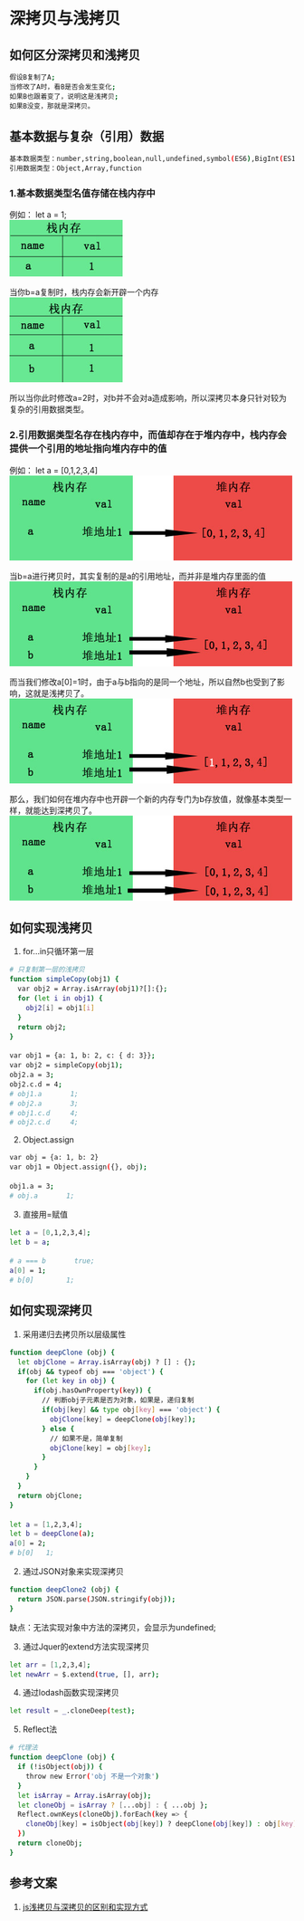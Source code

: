 # 深拷贝与浅拷贝

## 如何区分深拷贝和浅拷贝
``` bash
假设B复制了A;
当修改了A时，看B是否会发生变化;
如果B也跟着变了，说明这是浅拷贝;
如果B没变，那就是深拷贝。
```

## 基本数据与复杂（引用）数据
``` bash
基本数据类型：number,string,boolean,null,undefined,symbol(ES6),BigInt(ES10);  
引用数据类型：Object,Array,function
```

### 1.基本数据类型名值存储在栈内存中
例如： let a = 1;  
![图片](../images/201912/1.jpg)  
  
当你b=a复制时，栈内存会新开辟一个内存  
![图片](../images/201912/2.jpg)  
  
所以当你此时修改a=2时，对b并不会对a造成影响，所以深拷贝本身只针对较为复杂的引用数据类型。  

### 2.引用数据类型名存在栈内存中，而值却存在于堆内存中，栈内存会提供一个引用的地址指向堆内存中的值  
例如： let a = [0,1,2,3,4]  
![图片](../images/201912/3.jpg)  
  
当b=a进行拷贝时，其实复制的是a的引用地址，而并非是堆内存里面的值  
![图片](../images/201912/4.jpg)  
  
而当我们修改a[0]=1时，由于a与b指向的是同一个地址，所以自然b也受到了影响，这就是浅拷贝了。  
![图片](../images/201912/5.jpg)  
  
那么，我们如何在堆内存中也开辟一个新的内存专门为b存放值，就像基本类型一样，就能达到深拷贝了。  
![图片](../images/201912/6.jpg)  
  

## 如何实现浅拷贝
1. for...in只循环第一层
``` bash
# 只复制第一层的浅拷贝
function simpleCopy(obj1) {
  var obj2 = Array.isArray(obj1)?[]:{};
  for (let i in obj1) {
    obj2[i] = obj1[i]
  }
  return obj2;
}

var obj1 = {a: 1, b: 2, c: { d: 3}};
var obj2 = simpleCopy(obj1);
obj2.a = 3;
obj2.c.d = 4;
# obj1.a       1;
# obj2.a       3;
# obj1.c.d     4;
# obj2.c.d     4;
```

2. Object.assign
``` bash
var obj = {a: 1, b: 2}
var obj1 = Object.assign({}, obj);

obj1.a = 3;
# obj.a       1;
```
3. 直接用=赋值
``` bash
let a = [0,1,2,3,4];
let b = a;

# a === b       true;
a[0] = 1;
# b[0]        1;
```

## 如何实现深拷贝
1. 采用递归去拷贝所以层级属性
``` bash
function deepClone (obj) {
  let objClone = Array.isArray(obj) ? [] : {};
  if(obj && typeof obj === 'object') {
    for (let key in obj) {
      if(obj.hasOwnProperty(key)) {
        // 判断obj子元素是否为对象，如果是，递归复制
        if(obj[key] && type obj[key] === 'object') {
          objClone[key] = deepClone(obj[key]);
        } else {
          // 如果不是，简单复制
          objClone[key] = obj[key];
        }
      }
    }
  }
  return objClone;
}

let a = [1,2,3,4];
let b = deepClone(a);
a[0] = 2;
# b[0]   1;
```

2. 通过JSON对象来实现深拷贝
``` bash
function deepClone2 (obj) {
  return JSON.parse(JSON.stringify(obj));
}
```
缺点：无法实现对象中方法的深拷贝，会显示为undefined;

3. 通过Jquer的extend方法实现深拷贝
``` bash
let arr = [1,2,3,4];
let newArr = $.extend(true, [], arr);
```

4. 通过lodash函数实现深拷贝
``` bash
let result = _.cloneDeep(test);
```

5. Reflect法
``` bash
# 代理法
function deepClone (obj) {
  if (!isObject(obj)) {
    throw new Error('obj 不是一个对象')
  }
  let isArray = Array.isArray(obj);
  let cloneObj = isArray ? [...obj] : { ...obj };
  Reflect.ownKeys(cloneObj).forEach(key => {
    cloneObj[key] = isObject(obj[key]) ? deepClone(obj[key]) : obj[key];
  })
  return cloneObj;
}
```


## 参考文案
1. [js浅拷贝与深拷贝的区别和实现方式](https://www.jianshu.com/p/1c142ec2ca45)
